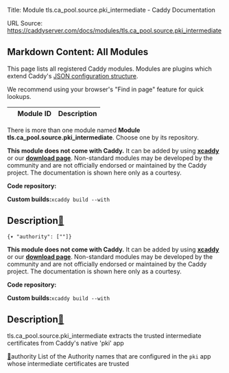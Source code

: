 Title: Module tls.ca_pool.source.pki_intermediate - Caddy Documentation

URL Source: https://caddyserver.com/docs/modules/tls.ca_pool.source.pki_intermediate

Markdown Content:
All Modules
-----------

This page lists all registered Caddy modules. Modules are plugins which extend Caddy's [JSON configuration structure](https://caddyserver.com/docs/json/).

We recommend using your browser's "Find in page" feature for quick lookups.

|  | Module ID | Description |
| --- | --- | --- |

There is more than one module named **Module tls.ca_pool.source.pki_intermediate**. Choose one by its repository.

**This module does not come with Caddy.** It can be added by using **[xcaddy](https://caddyserver.com/docs/build#xcaddy)** or our **[download page](https://caddyserver.com/download)**. Non-standard modules may be developed by the community and are not officially endorsed or maintained by the Caddy project. The documentation is shown here only as a courtesy.

**Code repository:**

**Custom builds:**`xcaddy build --with`

Description[🔗](https://caddyserver.com/docs/modules/tls.ca_pool.source.pki_intermediate#docs "Direct link")
------------------------------------------------------------------------------------------------------------

`{▾	"authority": [""]}`

**This module does not come with Caddy.** It can be added by using **[xcaddy](https://caddyserver.com/docs/build#xcaddy)** or our **[download page](https://caddyserver.com/download)**. Non-standard modules may be developed by the community and are not officially endorsed or maintained by the Caddy project. The documentation is shown here only as a courtesy.

**Code repository:**

**Custom builds:**`xcaddy build --with`

Description[🔗](https://caddyserver.com/docs/modules/tls.ca_pool.source.pki_intermediate#docs "Direct link")
------------------------------------------------------------------------------------------------------------

tls.ca_pool.source.pki_intermediate extracts the trusted intermediate certificates from Caddy's native 'pki' app

[🔗](https://caddyserver.com/docs/modules/tls.ca_pool.source.pki_intermediate#authority)authority
List of the Authority names that are configured in the `pki` app whose intermediate certificates are trusted

